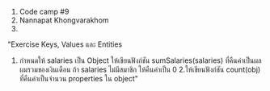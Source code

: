 1. Code camp #9
2. Nannapat Khongvarakhom
3. 

"Exercise Keys, Values และ Entities
1. กำหนดให้ salaries เป็น Object ให้เขียนฟังก์ชัน sumSalaries(salaries) ที่คืนค่าเป็นผลผมรวมของเงินเดือน 
ถ้า salaries ไม่มีสมาชิก ให้คืนค่าเป็น 0
2.ให้เขียนฟังก์ชัน count(obj) ที่คืนค่าเป็นจำนวน properties ใน object"